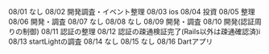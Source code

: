 08/01
なし
08/02
開発調査・イベント整理
08/03
ios
08/04
投資
08/05
整理
08/06
開発・調査
08/07
なし
08/08
なし
08/09
開発・調査
08/10
開発(認証周りの制御)
08/11
認証の整理
08/12
認証の疎通検証完了(Rails以外は疎通確認済)i
08/13
startLightの調査
08/14
なし
08/15
なし
08/16
Dartアプリ
